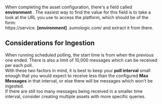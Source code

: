 [comment]: # " File: README.md"
[comment]: # "  Copyright (c) 2016-2023 Splunk Inc."
[comment]: # ""
[comment]: # "Licensed under the Apache License, Version 2.0 (the 'License');"
[comment]: # "you may not use this file except in compliance with the License."
[comment]: # "You may obtain a copy of the License at"
[comment]: # ""
[comment]: # "    http://www.apache.org/licenses/LICENSE-2.0"
[comment]: # ""
[comment]: # "Unless required by applicable law or agreed to in writing, software distributed under"
[comment]: # "the License is distributed on an 'AS IS' BASIS, WITHOUT WARRANTIES OR CONDITIONS OF ANY KIND,"
[comment]: # "either express or implied. See the License for the specific language governing permissions"
[comment]: # "and limitations under the License."
[comment]: # ""
When completing the asset configuration, there's a field called **environment** . The easiest way to
find the value for this field is to take a look at the URL you use to access the platform, which
should be of the form:  
https://service. **\[environment\]** .sumologic.com/ and extract it from there.

  

## Considerations for Ingestion

When running scheduled polling, the start time is from when the previous one ended. There is also a
limit of 10,000 messages which can be received per each poll.  
With these two factors in mind, it is best to keep your **poll interval** small enough that you
would expect to receive less than the configured **Max Messages** in that interval, or else there
will be messages which won't be ingested.  
If there are still too many messages being received in a smaller time interval, consider creating
multiple assets with more specific queries.  
